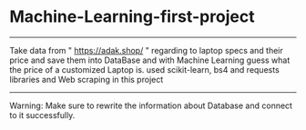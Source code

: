 # Machine-Learning-first-project
********************************************************************************************
Take data from " https://adak.shop/ " regarding to laptop specs and their price and save them into DataBase and with Machine Learning guess what the price of a customized Laptop is.
used scikit-learn, bs4 and requests libraries and Web scraping in this project

********************************************************************************************
Warning: Make sure to rewrite the information about Database and connect to it successfully.
